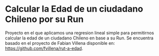 # Calcular la Edad de un ciudadano Chileno por su Run
Proyecto en el que aplicamos una regresion lineal simple para permitirnos calcular la edad de un ciudadano Chileno en base a su Run. Se encuentra basado en el proyecto de Fabian Villena disponible en: https://github.com/fvillena/rut-a-edad. 

